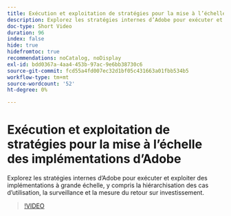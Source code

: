 ```yaml
---
title: Exécution et exploitation de stratégies pour la mise à l’échelle des implémentations d’Adobe
description: Explorez les stratégies internes d’Adobe pour exécuter et exploiter des implémentations à grande échelle, y compris la hiérarchisation des cas d’utilisation, la surveillance et la mesure du retour sur investissement.
doc-type: Short Video
duration: 96
index: false
hide: true
hidefromtoc: true
recommendations: noCatalog, noDisplay
exl-id: bdd0367a-4aa4-453b-97ac-9e6bb38730c6
source-git-commit: fcd55a4fd007ec32d1bf05c431663a01fbb534b5
workflow-type: tm+mt
source-wordcount: '52'
ht-degree: 0%

---
```


# Exécution et exploitation de stratégies pour la mise à l’échelle des implémentations d’Adobe

Explorez les stratégies internes d’Adobe pour exécuter et exploiter des implémentations à grande échelle, y compris la hiérarchisation des cas d’utilisation, la surveillance et la mesure du retour sur investissement.

<!-- 62_S655_3442541_95_run-and-operate-strategies-for-scaling-adobe-implementations -->
>[!VIDEO](https://video.tv.adobe.com/v/3458338/?learn=on&enablevpops=true)
